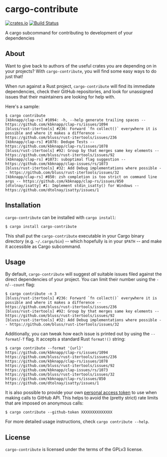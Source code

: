 # cargo-contribute

[![crates.io](https://img.shields.io/crates/v/cargo-contribute.svg)](https://crates.io/crates/cargo-contribute)
[![Build Status](https://travis-ci.org/Xion/cargo-contribute.svg?branch=master)](https://travis-ci.org/Xion/cargo-contribute)

A cargo subcommand for contributing to development of your dependencies

## About

Want to give back to authors of the useful crates you are depending on in your projects?
With `cargo-contribute`, you will find some easy ways to do just that!

When run against a Rust project, `cargo-contribute` will find its immediate dependencies,
check their GitHub repositories, and look for unassigned issues that their maintainers are looking for help with.

Here's a sample:

    $ cargo contribute
    [kbknapp/clap-rs] #1094: -h, --help generate trailing spaces -- https://github.com/kbknapp/clap-rs/issues/1094
    [bluss/rust-itertools] #236: Forward `fn collect()` everywhere it is possible and where it makes a difference -- https://github.com/bluss/rust-itertools/issues/236
    [kbknapp/clap-rs] #1078: Dedupe Tests -- https://github.com/kbknapp/clap-rs/issues/1078
    [bluss/rust-itertools] #92: Group by that merges same key elements -- https://github.com/bluss/rust-itertools/issues/92
    [kbknapp/clap-rs] #1073: suboptimal flag suggestion -- https://github.com/kbknapp/clap-issues/rs/1073
    [bluss/rust-itertools] #32: Add Debug implementations where possible -- https://github.com/bluss/rust-itertools/issues/32
    [kbknapp/clap-rs] #850: zsh completion is too strict on command line args -- https://github.com/kbknapp/clap-rs/issues/850
    [dtolnay/isatty] #1: Implement stdin_isatty() for Windows -- https://github.com/dtolnay/isatty/issues/1

## Installation

`cargo-contribute` can be installed with `cargo install`:

    $ cargo install cargo-contribute

This shall put the `cargo-contribute` executable in your Cargo binary directory
(e.g. `~/.cargo/bin`) -- which hopefully is in your `$PATH` -- and make it accessible as Cargo subcommand.

## Usage

By default, `cargo-contribute` will suggest _all_ suitable issues filed against the direct dependencies
of your project. You can limit their number using the `-n`/`--count` flag:

    $ cargo contribute -n 3
    [bluss/rust-itertools] #236: Forward `fn collect()` everywhere it is possible and where it makes a difference -- https://github.com/bluss/rust-itertools/issues/236
    [bluss/rust-itertools] #92: Group by that merges same key elements -- https://github.com/bluss/rust-itertools/issues/92
    [bluss/rust-itertools] #32: Add Debug implementations where possible -- https://github.com/bluss/rust-itertools/issues/32

Additionally, you can tweak how each issue is printed out by using the `--format`/`-T` flag.
It accepts a standard Rust `format!()` string:

    $ cargo contribute --format '{url}'
    https://github.com/kbknapp/clap-rs/issues/1094
    https://github.com/bluss/rust-itertools/issues/236
    https://github.com/kbknapp/clap-rs/issues/1078
    https://github.com/bluss/rust-itertools/issues/92
    https://github.com/kbknapp/clap-issues/rs/1073
    https://github.com/bluss/rust-itertools/issues/32
    https://github.com/kbknapp/clap-rs/issues/850
    https://github.com/dtolnay/isatty/issues/1

It is also possible to provide your own [personal access token](https://github.com/settings/tokens)
to use when making calls to GitHub API.
This helps to avoid the (pretty strict) rate limits that are imposed on anonymous calls:

    $ cargo contribute --github-token XXXXXXXXXXXXXX

For more detailed usage instructions, check `cargo contribute --help`.

## License

`cargo-contribute` is licensed under the terms of the GPLv3 license.
